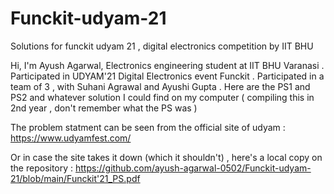 # Funckit-udyam-21
Solutions for funckit udyam 21 , digital electronics competition by IIT BHU 

Hi, I'm Ayush Agarwal, Electronics engineering student at IIT BHU Varanasi . Participated in UDYAM'21 Digital Electronics event Funckit . Participated in a team of 3 , with Suhani Agrawal and Ayushi Gupta . Here are the PS1 and PS2 and whatever solution I could find on my computer ( compiling this in 2nd year , don't remember what the PS was ) 

The problem statment can be seen from the official site of udyam :
https://www.udyamfest.com/

Or in case the site takes it down (which it shouldn't) , here's a local copy on the repository :
https://github.com/ayush-agarwal-0502/Funckit-udyam-21/blob/main/Funckit'21_PS.pdf

